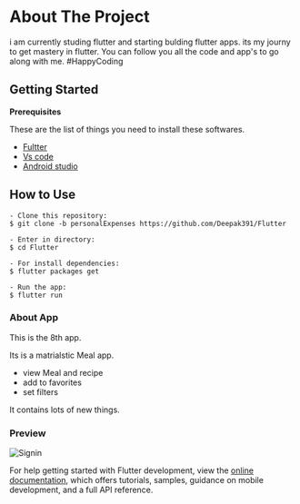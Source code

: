 # About The Project

i am currently studing flutter and starting bulding flutter apps. 
its my journy to get mastery in flutter. You can follow you all the code and app's 
to go along with me. 
#HappyCoding 

## Getting Started

 **Prerequisites**

 These are the list of things you need to install these softwares.
 
 * [Fultter](http://flutter.dev/)
 * [Vs code](https://code.visualstudio.com/)
 * [Android studio](https://developer.android.com/studio)
 
 ## How to Use 

```
- Clone this repository:
$ git clone -b personalExpenses https://github.com/Deepak391/Flutter

- Enter in directory:
$ cd Flutter

- For install dependencies:
$ flutter packages get

- Run the app: 
$ flutter run 
```
 
 ### About App
 
 This is the 8th app.
 
 Its is a matrialstic Meal app.

 * view Meal and recipe
 * add to favorites 
 * set filters
  
 It contains lots of new things.  
 
 ### Preview
 
 ![Signin](https://i.imgur.com/hOikkOn.gif)
 

 


For help getting started with Flutter development, view the
[online documentation](https://docs.flutter.dev/), which offers tutorials,
samples, guidance on mobile development, and a full API reference.

